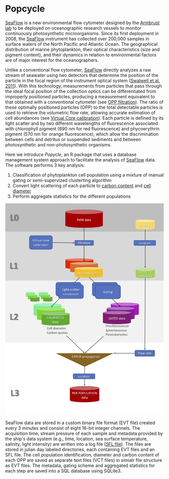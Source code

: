 Popcycle
========
[SeaFlow](https://armbrustlab.ocean.washington.edu/tools/seaflow/) is a new environmental flow cytometer designed by the [Armbrust lab](https://armbrustlab.ocean.washington.edu) to be deployed on oceanographic research vessels to monitor continuously photosynthetic microorganisms. Since its first deployment in 2008, the [SeaFlow](https://armbrustlab.ocean.washington.edu/tools/seaflow/) instrument has collected over 200,000 samples in surface waters of the North Pacific and Atlantic Ocean. The geographical distribution of marine phytoplankton, their optical characteristics (size and pigment content), and their dynamics in relation to environmental factors are of major interest for the oceanographers. 

Unlike a conventional flow cytometer, [SeaFlow](https://armbrustlab.ocean.washington.edu/tools/seaflow/) directly analyzes a raw stream of seawater using two detectors that determine the position of the particle in the focal region of the instrument optical system ([Swalwell et al. 2011](https://doi.org/10.4319/lom.2011.9.466)). With this technology, measurements from particles that pass through the ideal focal position of the collection optics can be differentiated from improperly positioned particles, producing a measurement equivalent to that obtained with a conventional cytometer (see [OPP filtration](https://github.com/armbrustlab/seaflow-filter)). The ratio of these optimally positioned particles (OPP) to the total detectable particles is used to retrieve the volumetric flow rate, allowing accurate estimation of cell abundances (see [Virtual Core calibration](https://github.com/armbrustlab/seaflow-virtualcore)). Each particle is defined by its light scatter and by two different wavelengths of fluorescence associated with chlorophyll pigment (690 nm for red fluorescence) and phycoerythrin pigment (570 nm for orange fluorescence), which allow the discrimination between cells and detritus or suspended sediments and between photosynthetic and non-photosynthetic organisms. 

Here we introduce *Popycle*, an R package that uses a database management system approach to facilitate the analysis of [SeaFlow](https://armbrustlab.ocean.washington.edu/tools/seaflow/) data. The software performs 3 key analysis:

1. Classification of phytoplankton cell population using a mixture of manual gating or semi-supervized clusterting algorithm
2. Convert light scattering of each particle to [carbon content](https://github.com/armbrustlab/fsc-poc-calibration) and [cell diameter](https://github.com/armbrustlab/fsc-size-calibration)
3. Perform aggregate statistics for the different populations

![SeaFlow workflow](documentation/images/seaflow-workflow.png?raw=true)

SeaFlow data are stored in a custom binary file format (EVT file) created every 3 minutes and consist of eight 16-bit integer channels. The acquisition time, stream pressure of each sample and metadata provided by the ship's data system (e.g., time, location, sea surface temperature, salinity, light intensity) are written into a log file ([SFL file](https://github.com/armbrustlab/seaflow-sfl)). The files are stored in julian day labeled directories, each containing EVT files and an SFL file. The cell population identification, diameter and carbon content of each OPP are saved as separate text files (VCT files) in simialr file structure as EVT files. The metadata, gating scheme and aggregated statistics for each step are saved into a SQL database using SQLite3.
